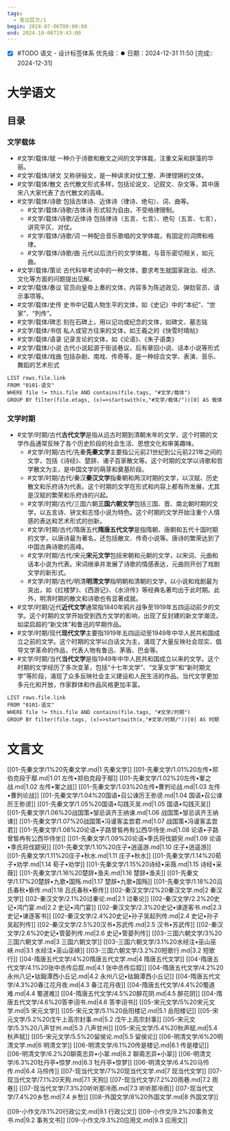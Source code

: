 ```yaml
---
tags:
  - 笔记层次/1
begin: 2024-07-06T00:00:00
end: 2024-10-06T19:43:00
---
```

- [x] #TODO 语文 - 设计标签体系 优先级：⏺️ 日期：2024-12-31 11:50 [完成:: 2024-12-31]

# 大学语文


## 目录

### 文学载体

- #文学/载体/赋 一种介于诗歌和散文之间的文学体裁，注重文采和辞藻的华丽。
- #文学/载体/骈文 又称骈俪文，是一种讲求对仗工整、声律铿锵的文体。
- #文学/载体/散文 古代散文形式多样，包括论说文、记叙文、杂文等，其中唐宋八大家代表了古代散文的高峰。
- #文学/载体/诗歌 包括古体诗、近体诗（律诗、绝句）、词、曲等。
	- #文学/载体/诗歌/古体诗 形式较为自由，不受格律限制。
	- #文学/载体/诗歌/近体诗 包括律诗（五言、七言）、绝句（五言、七言），讲究平仄、对仗。
	- #文学/载体/诗歌/词 一种配合音乐歌唱的文学体裁，有固定的词牌和格律。
	- #文学/载体/诗歌/曲 元代以后流行的文学体裁，与音乐密切相关，如元曲。
- #文学/载体/策论 古代科举考试中的一种文体，要求考生就国家政治、经济、文化等方面的问题提出见解。
- #文学/载体/奏议 官员向皇帝上奏的文体，内容多为陈述政见、弹劾官员、请示事项等。
- #文学/载体/史传 史书中记载人物生平的文体，如《史记》中的“本纪”、“世家”、“列传”。
- #文学/载体/碑志 刻在石碑上，用以记功或纪念的文体，如碑文、墓志铭
- #文学/载体/书信 私人或官方往来的文体，如王羲之的《快雪时晴帖》
- #文学/载体/语录 记录言论的文体，如《论语》、《朱子语类》
- #文学/载体/小说 古代小说起源于街谈巷议，后有章回小说、话本小说等形式
- #文学/载体/戏曲 包括杂剧、南戏、传奇等，是一种综合文学、表演、音乐、舞蹈的艺术形式

```dataview
LIST rows.file.link
FROM "0101-语文"
WHERE file != this.file AND contains(file.tags, "#文学/载体")
GROUP BY filter(file.etags, (x)=>startswith(x,"#文学/载体/"))[0] AS 载体
```

### 文学时期
- #文学/时期/古代**古代文学**是指从远古时期到清朝末年的文学，这个时期的文学作品通常反映了各个历史阶段的社会生活、思想文化和审美趣味。
	- #文学/时期/古代/先秦**先秦文学**主要指公元前21世纪到公元前221年之间的文学，包括《诗经》、楚辞、诸子百家散文等。这个时期的文学以诗歌和哲学散文为主，是中国文学的萌芽和奠基阶段。
	- #文学/时期/古代/秦汉**秦汉文学**指秦朝和两汉时期的文学，以汉赋、历史散文和乐府诗为代表。这个时期的文学在形式和内容上都有所发展，尤其是汉赋的繁荣和乐府诗的兴起。
	- #文学/时期/古代/三国六朝**三国六朝文学**包括三国、晋、南北朝时期的文学，以五言诗、骈文和志怪小说为特色。这个时期的文学开始注重个人情感的表达和艺术形式的创新。
	- #文学/时期/古代/隋唐五代**隋唐五代文学**是指隋朝、唐朝和五代十国时期的文学，以唐诗最为著名，还包括散文、传奇小说等。唐诗的繁荣达到了中国古典诗歌的高峰。
	- #文学/时期/古代/宋元**宋元文学**包括宋朝和元朝的文学，以宋词、元曲和话本小说为代表。宋词继承并发展了诗歌的情感表达，元曲则开创了戏剧文学的新形式。
	- #文学/时期/古代/明清**明清文学**指明朝和清朝的文学，以小说和戏剧最为突出，如《红楼梦》、《西游记》、《水浒传》等经典名著均出于此时期。此外，明清时期的散文和诗歌也有显著成就。
- #文学/时期/近代**近代文学**通常指1840年鸦片战争至1919年五四运动前夕的文学。这个时期的文学开始受到西方文学的影响，出现了反封建的新文学潮流，如梁启超的“新文体”和鲁迅的早期作品。
- #文学/时期/现代**现代文学**主要指1919年五四运动至1949年中华人民共和国成立之前的文学。这个时期的文学以白话文为主，涌现了大量反映社会现实、倡导文学革命的作品，代表人物有鲁迅、茅盾、巴金等。
- #文学/时期/当代**当代文学**是指1949年中华人民共和国成立以来的文学。这个时期的文学经历了多次变革，包括“十七年文学”、“文革文学”和“新时期文学”等阶段，涌现了众多反映社会主义建设和人民生活的作品。当代文学更加多元化和开放，作家群体和作品风格更加丰富。

```dataview
LIST rows.file.link
FROM "0101-语文"
WHERE file != this.file AND contains(file.tags, "#文学/时期")
GROUP BY filter(file.tags, (x)=>startswith(x,"#文学/时期/"))[0] AS 时期
```

# 文言文

[[01-先秦文学/1%20先秦文学.md|1 先秦文学]]
[[01-先秦文学/1.01%20左传•郑伯克段于鄢.md|1.01 左传•郑伯克段于鄢]]
[[01-先秦文学/1.02%20左传•鞌之战.md|1.02 左传•鞌之战]]
[[01-先秦文学/1.03%20左传•曹刿论战.md|1.03 左传•曹刿论战]]
[[01-先秦文学/1.04%20国语•召公谏厉王弥谤.md|1.04 国语•召公谏厉王弥谤]]
[[01-先秦文学/1.05%20国语•勾践灭吴.md|1.05 国语•勾践灭吴]]
[[01-先秦文学/1.06%20战国策•邹忌讽齐王纳谏.md|1.06 战国策•邹忌讽齐王纳谏]]
[[01-先秦文学/1.07%20战国策•冯谖客孟尝君.md|1.07 战国策•冯谖客孟尝君]]
[[01-先秦文学/1.08%20论语•子路曾皙冉有公西华侍坐.md|1.08 论语•子路曾皙冉有公西华侍坐]]
[[01-先秦文学/1.09%20论语•季氏将伐颛臾.md|1.09 论语•季氏将伐颛臾]]
[[01-先秦文学/1.10%20庄子•逍遥游.md|1.10 庄子•逍遥游]]
[[01-先秦文学/1.11%20庄子•秋水.md|1.11 庄子•秋水]]
[[01-先秦文学/1.14%20荀子•劝学.md|1.14 荀子•劝学]]
[[01-先秦文学/1.15%20诗经•采薇.md|1.15 诗经•采薇]]
[[01-先秦文学/1.16%20楚辞•渔夫.md|1.16 楚辞•渔夫]]
[[01-先秦文学/1.17%20楚辞•九歌•国殇.md|1.17 楚辞•九歌•国殇]]
[[01-先秦文学/1.18%20吕氏春秋•察传.md|1.18 吕氏春秋•察传]]
[[02-秦汉文学/2%20秦汉文学.md|2 秦汉文学]]
[[02-秦汉文学/2.1%20过秦论.md|2.1 过秦论]]
[[02-秦汉文学/2.2%20史记•鸿门宴.md|2.2 史记•鸿门宴]]
[[02-秦汉文学/2.3%20史记•谏逐客书.md|2.3 史记•谏逐客书]]
[[02-秦汉文学/2.4%20史记•孙子吴起列传.md|2.4 史记•孙子吴起列传]]
[[02-秦汉文学/2.5%20汉书•苏武传.md|2.5 汉书•苏武传]]
[[02-秦汉文学/2.6%20史记•管晏列传.md|2.6 史记•管晏列传]]
[[03-三国六朝文学/3%20三国六朝文学.md|3 三国六朝文学]]
[[03-三国六朝文学/3.1%20水经注•巫山巫峡.md|3.1 水经注•巫山巫峡]]
[[03-三国六朝文学/3.2%20短歌行.md|3.2 短歌行]]
[[04-隋唐五代文学/4%20隋唐五代文学.md|4 隋唐五代文学]]
[[04-隋唐五代文学/4.1%20张中丞传后叙.md|4.1 张中丞传后叙]]
[[04-隋唐五代文学/4.2%20永州八记•钴鉧潭西小丘记.md|4.2 永州八记•钴鉧潭西小丘记]]
[[04-隋唐五代文学/4.3%20春江花月夜.md|4.3 春江花月夜]]
[[04-隋唐五代文学/4.4%20蜀道难.md|4.4 蜀道难]]
[[04-隋唐五代文学/4.5%20醉花阴.md|4.5 醉花阴]]
[[04-隋唐五代文学/4.6%20答李诩书.md|4.6 答李诩书]]
[[05-宋元文学/5%20宋元文学.md|5 宋元文学]]
[[05-宋元文学/5.1%20岳阳楼记.md|5.1 岳阳楼记]]
[[05-宋元文学/5.2%20戊午上高宗封事.md|5.2 戊午上高宗封事]]
[[05-宋元文学/5.3%20八声甘州.md|5.3 八声甘州]]
[[05-宋元文学/5.4%20秋声赋.md|5.4 秋声赋]]
[[05-宋元文学/5.5%20留侯论.md|5.5 留侯论]]
[[06-明清文学/6%20明清文学.md|6 明清文学]]
[[06-明清文学/6.1%20传是楼记.md|6.1 传是楼记]]
[[06-明清文学/6.2%20聊斋志异•小翠.md|6.2 聊斋志异•小翠]]
[[06-明清文学/6.3%20牡丹亭•惊梦.md|6.3 牡丹亭•惊梦]]
[[06-明清文学/6.4%20马伶传.md|6.4 马伶传]]
[[07-现当代文学/7%20现当代文学.md|7 现当代文学]]
[[07-现当代文学/7.1%20天狗.md|7.1 天狗]]
[[07-现当代文学/7.2%20雨巷.md|7.2 雨巷]]
[[07-现当代文学/7.3%20听听那冷雨.md|7.3 听听那冷雨]]
[[07-现当代文学/7.4%20乡愁.md|7.4 乡愁]]
[[08-外国文学/8%20外国文学.md|8 外国文学]]

[[09-小作文/9.1%20行政公文.md|9.1 行政公文]]
[[09-小作文/9.2%20事务文书.md|9.2 事务文书]]
[[09-小作文/9.3%20应用文.md|9.3 应用文]]
